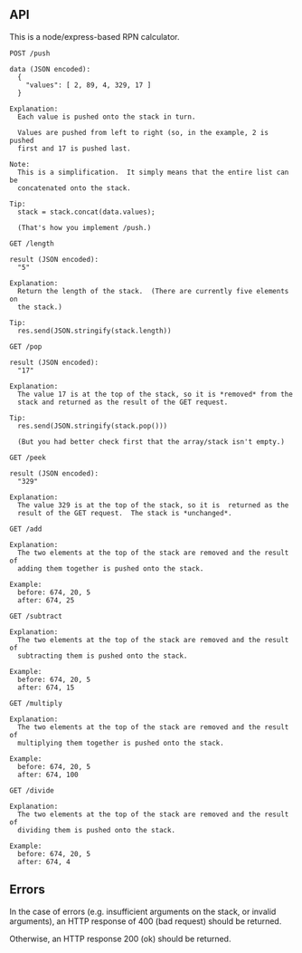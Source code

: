 ## API

This is a node/express-based RPN calculator.

```
POST /push

data (JSON encoded):
  {
    "values": [ 2, 89, 4, 329, 17 ]
  }

Explanation:
  Each value is pushed onto the stack in turn.

  Values are pushed from left to right (so, in the example, 2 is pushed
  first and 17 is pushed last.

Note:
  This is a simplification.  It simply means that the entire list can be
  concatenated onto the stack.

Tip:
  stack = stack.concat(data.values);

  (That's how you implement /push.)
```

```
GET /length

result (JSON encoded):
  "5"

Explanation:
  Return the length of the stack.  (There are currently five elements on
  the stack.)

Tip:
  res.send(JSON.stringify(stack.length))
```

```
GET /pop

result (JSON encoded):
  "17"

Explanation:
  The value 17 is at the top of the stack, so it is *removed* from the
  stack and returned as the result of the GET request.

Tip:
  res.send(JSON.stringify(stack.pop()))

  (But you had better check first that the array/stack isn't empty.)
```

```
GET /peek

result (JSON encoded):
  "329"

Explanation:
  The value 329 is at the top of the stack, so it is  returned as the
  result of the GET request.  The stack is *unchanged*.
```

```
GET /add

Explanation:
  The two elements at the top of the stack are removed and the result of
  adding them together is pushed onto the stack.

Example:
  before: 674, 20, 5
  after: 674, 25
```

```
GET /subtract

Explanation:
  The two elements at the top of the stack are removed and the result of
  subtracting them is pushed onto the stack.

Example:
  before: 674, 20, 5
  after: 674, 15
```

```
GET /multiply

Explanation:
  The two elements at the top of the stack are removed and the result of
  multiplying them together is pushed onto the stack.

Example:
  before: 674, 20, 5
  after: 674, 100
```

```
GET /divide

Explanation:
  The two elements at the top of the stack are removed and the result of
  dividing them is pushed onto the stack.

Example:
  before: 674, 20, 5
  after: 674, 4
```

## Errors

In the case of errors (e.g. insufficient arguments on the stack, or invalid
arguments), an HTTP response of 400 (bad request) should be returned.

Otherwise, an HTTP response 200 (ok) should be returned.

